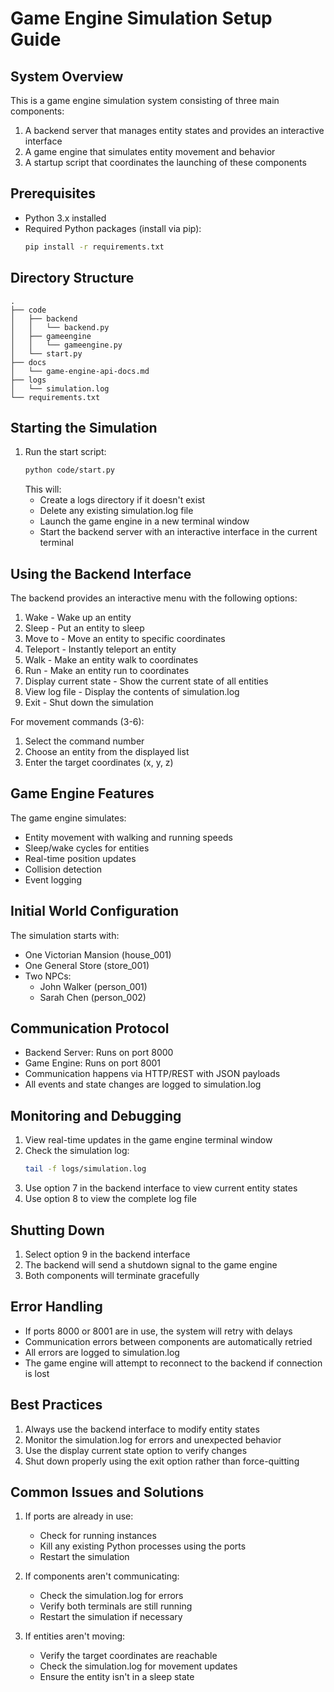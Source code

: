 # Game Engine Simulation Setup Guide

## System Overview
This is a game engine simulation system consisting of three main components:
1. A backend server that manages entity states and provides an interactive interface
2. A game engine that simulates entity movement and behavior
3. A startup script that coordinates the launching of these components

## Prerequisites
- Python 3.x installed
- Required Python packages (install via pip):
  ```bash
  pip install -r requirements.txt
  ```

## Directory Structure
```
.
├── code
│   ├── backend
│   │   └── backend.py
│   ├── gameengine
│   │   └── gameengine.py
│   └── start.py
├── docs
│   └── game-engine-api-docs.md
├── logs
│   └── simulation.log
└── requirements.txt
```

## Starting the Simulation

1. Run the start script:
   ```bash
   python code/start.py
   ```
   This will:
   - Create a logs directory if it doesn't exist
   - Delete any existing simulation.log file
   - Launch the game engine in a new terminal window
   - Start the backend server with an interactive interface in the current terminal

## Using the Backend Interface

The backend provides an interactive menu with the following options:

1. Wake - Wake up an entity
2. Sleep - Put an entity to sleep
3. Move to - Move an entity to specific coordinates
4. Teleport - Instantly teleport an entity
5. Walk - Make an entity walk to coordinates
6. Run - Make an entity run to coordinates
7. Display current state - Show the current state of all entities
8. View log file - Display the contents of simulation.log
9. Exit - Shut down the simulation

For movement commands (3-6):
1. Select the command number
2. Choose an entity from the displayed list
3. Enter the target coordinates (x, y, z)

## Game Engine Features

The game engine simulates:
- Entity movement with walking and running speeds
- Sleep/wake cycles for entities
- Real-time position updates
- Collision detection
- Event logging

## Initial World Configuration

The simulation starts with:
- One Victorian Mansion (house_001)
- One General Store (store_001)
- Two NPCs:
  - John Walker (person_001)
  - Sarah Chen (person_002)

## Communication Protocol

- Backend Server: Runs on port 8000
- Game Engine: Runs on port 8001
- Communication happens via HTTP/REST with JSON payloads
- All events and state changes are logged to simulation.log

## Monitoring and Debugging

1. View real-time updates in the game engine terminal window
2. Check the simulation log:
   ```bash
   tail -f logs/simulation.log
   ```
3. Use option 7 in the backend interface to view current entity states
4. Use option 8 to view the complete log file

## Shutting Down

1. Select option 9 in the backend interface
2. The backend will send a shutdown signal to the game engine
3. Both components will terminate gracefully

## Error Handling

- If ports 8000 or 8001 are in use, the system will retry with delays
- Communication errors between components are automatically retried
- All errors are logged to simulation.log
- The game engine will attempt to reconnect to the backend if connection is lost

## Best Practices

1. Always use the backend interface to modify entity states
2. Monitor the simulation.log for errors and unexpected behavior
3. Use the display current state option to verify changes
4. Shut down properly using the exit option rather than force-quitting

## Common Issues and Solutions

1. If ports are already in use:
   - Check for running instances
   - Kill any existing Python processes using the ports
   - Restart the simulation

2. If components aren't communicating:
   - Check the simulation.log for errors
   - Verify both terminals are still running
   - Restart the simulation if necessary

3. If entities aren't moving:
   - Verify the target coordinates are reachable
   - Check the simulation.log for movement updates
   - Ensure the entity isn't in a sleep state
